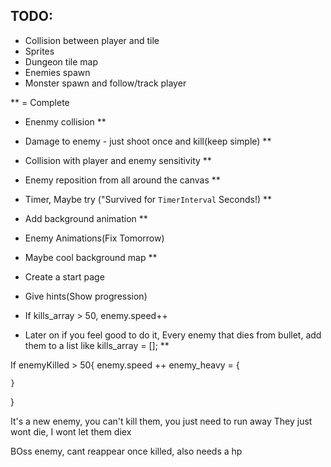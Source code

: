 ## TODO:

* Collision between player and tile 
* Sprites
* Dungeon tile map 
* Enemies spawn
* Monster spawn and follow/track player




** = Complete
- Enenmy collision  **
- Damage to enemy - just shoot once and kill(keep simple) ** 
- Collision with player and enemy sensitivity  **
- Enemy reposition from all around the canvas **
- Timer, Maybe try ("Survived for `TimerInterval` Seconds!) **
- Add background animation **
- Enemy Animations(Fix Tomorrow)
- Maybe cool background map **
- Create a start page 
- Give hints(Show progression)





- If kills_array > 50, enemy.speed++
- Later on if you feel good to do it, Every enemy that dies from bullet, add them to a list like kills_array = []; **



If enemyKilled > 50{
    enemy.speed ++
    enemy_heavy = {

    }
}


It's a new enemy, you can't kill them, you just need to run away 
They just wont die, I wont let them diex


BOss enemy, cant reappear once killed, also needs a hp 